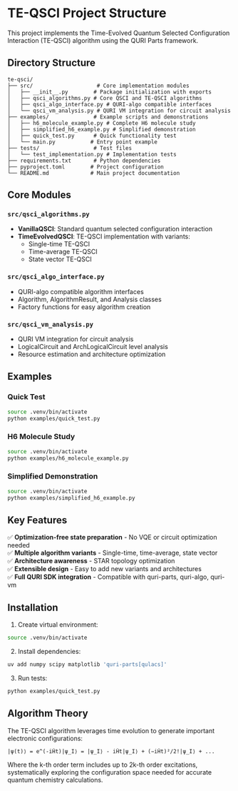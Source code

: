 # TE-QSCI Project Structure

This project implements the Time-Evolved Quantum Selected Configuration Interaction (TE-QSCI) algorithm using the QURI Parts framework.

## Directory Structure

```
te-qsci/
├── src/                    # Core implementation modules
│   ├── __init__.py        # Package initialization with exports
│   ├── qsci_algorithms.py # Core QSCI and TE-QSCI algorithms
│   ├── qsci_algo_interface.py # QURI-algo compatible interfaces
│   └── qsci_vm_analysis.py # QURI VM integration for circuit analysis
├── examples/              # Example scripts and demonstrations
│   ├── h6_molecule_example.py # Complete H6 molecule study
│   ├── simplified_h6_example.py # Simplified demonstration
│   ├── quick_test.py      # Quick functionality test
│   └── main.py           # Entry point example
├── tests/                 # Test files
│   └── test_implementation.py # Implementation tests
├── requirements.txt       # Python dependencies
├── pyproject.toml        # Project configuration
└── README.md             # Main project documentation
```

## Core Modules

### `src/qsci_algorithms.py`
- **VanillaQSCI**: Standard quantum selected configuration interaction
- **TimeEvolvedQSCI**: TE-QSCI implementation with variants:
  - Single-time TE-QSCI
  - Time-average TE-QSCI  
  - State vector TE-QSCI

### `src/qsci_algo_interface.py`
- QURI-algo compatible algorithm interfaces
- Algorithm, AlgorithmResult, and Analysis classes
- Factory functions for easy algorithm creation

### `src/qsci_vm_analysis.py`
- QURI VM integration for circuit analysis
- LogicalCircuit and ArchLogicalCircuit level analysis
- Resource estimation and architecture optimization

## Examples

### Quick Test
```bash
source .venv/bin/activate
python examples/quick_test.py
```

### H6 Molecule Study
```bash
source .venv/bin/activate
python examples/h6_molecule_example.py
```

### Simplified Demonstration
```bash
source .venv/bin/activate
python examples/simplified_h6_example.py
```

## Key Features

✅ **Optimization-free state preparation** - No VQE or circuit optimization needed  
✅ **Multiple algorithm variants** - Single-time, time-average, state vector  
✅ **Architecture awareness** - STAR topology optimization  
✅ **Extensible design** - Easy to add new variants and architectures  
✅ **Full QURI SDK integration** - Compatible with quri-parts, quri-algo, quri-vm  

## Installation

1. Create virtual environment:
```bash
source .venv/bin/activate
```

2. Install dependencies:
```bash
uv add numpy scipy matplotlib 'quri-parts[qulacs]'
```

3. Run tests:
```bash
python examples/quick_test.py
```

## Algorithm Theory

The TE-QSCI algorithm leverages time evolution to generate important electronic configurations:

```
|ψ(t)⟩ = e^(-iĤt)|ψ_I⟩ = |ψ_I⟩ - iĤt|ψ_I⟩ + (−iĤt)²/2!|ψ_I⟩ + ...
```

Where the k-th order term includes up to 2k-th order excitations, systematically exploring the configuration space needed for accurate quantum chemistry calculations.
